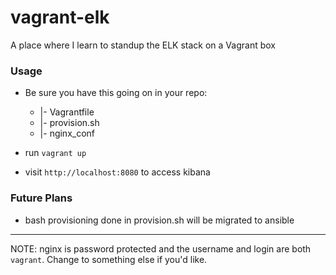 # vagrant-elk
A place where I learn to standup the ELK stack on a Vagrant box

### Usage
* Be sure you have this going on in your repo:

    + |- Vagrantfile
    + |- provision.sh
    + |- nginx_conf

* run `vagrant up`
* visit `http://localhost:8080` to access kibana

### Future Plans
* bash provisioning done in provision.sh will be migrated to ansible

---

NOTE: nginx is password protected and the username and login are both `vagrant`. Change to something else if you'd like.
